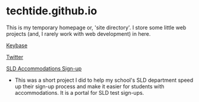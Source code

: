 # techtide.github.io

This is my temporary homepage or, 'site directory'. I store some little web projects (and, I rarely work with web development) in here.

[Keybase](https://keybase.io/techtide)

[Twitter](https://twitter.com/computer_time)

[SLD Accommodations Sign-up](https://techtide.github.io/sld)
* This was a short project I did to help my school's SLD department speed up their sign-up process and make it easier for students with accommodations. It is a portal for SLD test sign-ups.
